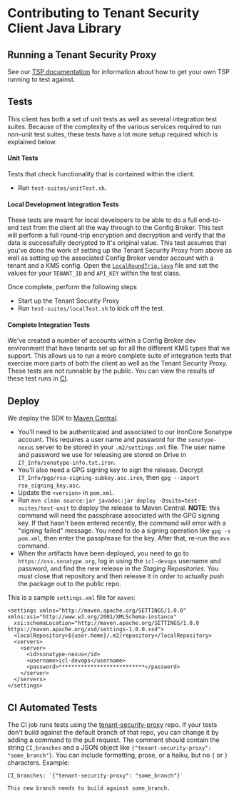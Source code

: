 # Contributing to Tenant Security Client Java Library

## Running a Tenant Security Proxy

See our [TSP documentation](https://ironcorelabs.com/docs/customer-managed-keys/tenant-security-proxy/overview) for information about how to get your own TSP running to test against.

## Tests

This client has both a set of unit tests as well as several integration test suites. Because of the complexity of the various services required to run non-unit test suites, these tests have a lot more setup required which is explained below.

#### Unit Tests

Tests that check functionality that is contained within the client.

- Run `test-suites/unitTest.sh`.

#### Local Development Integration Tests

These tests are meant for local developers to be able to do a full end-to-end test from the client all the way through to the Config Broker. This test will perform a full round-trip encryption and decryption and verify that the data is successfully decrypted to it's original value. This test assumes that you've done the work of setting up the Tenant Security Proxy from above as well as setting up the associated Config Broker vendor account with a tenant and a KMS config. Open the [`LocalRoundTrip.java`](src/test/java/com/ironcorelabs/tenantsecurity/kms/v1/LocalRoundTrip.java) file and set the values for your `TENANT_ID` and `API_KEY` within the test class.

Once complete, perform the following steps

- Start up the Tenant Security Proxy
- Run `test-suites/localTest.sh` to kick off the test.

#### Complete Integration Tests

We've created a number of accounts within a Config Broker dev environment that have tenants set up for all the different KMS types that we support. This allows us to run a more complete suite of integration tests that exercise more parts of both the client as well as the Tenant Security Proxy. These tests are not runnable by the public. You can view the results of these test runs in [CI](https://github.com/IronCoreLabs/tenant-security-client-java/actions).

## Deploy

We deploy the SDK to [Maven Central](https://search.maven.org/artifact/com.ironcorelabs/tenant-security-java/).

- You'll need to be authenticated and associated to our IronCore Sonatype account. This requires a user name and password for the
  `sonatype-nexus` server to be stored in your `.m2/settings.xml` file. The user name and password we use for releasing are stored
  on Drive in `IT_Info/sonatype-info.txt.iron`.
- You'll also need a GPG signing key to sign the release. Decrypt `IT_Info/pgp/rsa-signing-subkey.asc.iron`, then
  `gpg --import rsa_signing_key.asc`.
- Update the `<version>` in `pom.xml`.
- Run `mvn clean source:jar javadoc:jar deploy -Dsuite=test-suites/test-unit` to deploy the release to Maven Central.
  **NOTE**: this command will need the passphrase associated with the GPG signing key.
  If that hasn't been entered recently, the command will error with a "signing failed" message.
  You need to do a signing operation like `gpg -s pom.xml`, then enter the passphrase for the key.
  After that, re-run the `mvn` command.
- When the artifacts have been deployed, you need to go to `https://oss.sonatype.org`, log in using the `icl-devops` username and
  password, and find the new release in the _Staging Repositories_. You must close that repository and then release it in order to
  actually push the package out to the public repo.

This is a sample `settings.xml` file for `maven`:

```
<settings xmlns="http://maven.apache.org/SETTINGS/1.0.0" xmlns:xsi="http://www.w3.org/2001/XMLSchema-instance"
  xsi:schemaLocation="http://maven.apache.org/SETTINGS/1.0.0 https://maven.apache.org/xsd/settings-1.0.0.xsd">
  <localRepository>${user.home}/.m2/repository</localRepository>
  <servers>
    <server>
      <id>sonatype-nexus</id>
      <username>icl-devops</username>
      <password>***************************</password>
    </server>
  </servers>
</settings>
```

## CI Automated Tests

The CI job runs tests using the [tenant-security-proxy](https://github.com/IronCoreLabs/tenant-security-proxy) repo.
If your tests don't build against the default branch of that repo, you can change it by adding a command to the pull request. The
comment should contain the string `CI_branches` and a JSON object like
`{"tenant-security-proxy": "some_branch"}`. You can include formatting, prose, or a haiku,
but no `{` or `}` characters. Example:

```
CI_branches: `{"tenant-security-proxy": "some_branch"}`

This new branch needs to build against some_branch.
```
